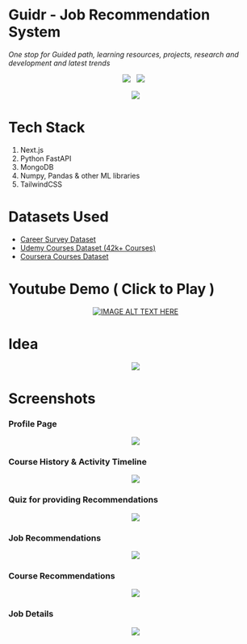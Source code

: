 
<h1> Guidr - Job Recommendation System </h1>



*One stop for Guided path, learning resources, projects, research and development and latest trends*

<p align="center">
  <a href="https://github.com/xobe19/Guidr"><img src="https://img.shields.io/github/forks/xobe19/Guidr?style=for-the-badge&logo=appveyor" /></a>&nbsp;&nbsp;
  <a href="#"><img src="https://img.shields.io/github/stars/xobe19/Guidr?style=for-the-badge&logo=appveyor"/></a>&nbsp;&nbsp;
</p>
              
<p align="center">
  <img src="https://user-images.githubusercontent.com/79440952/200589104-8b68da89-11e7-40c4-80e9-cb7bebfb9fc1.png">
</p>


     

# Tech Stack

1) Next.js
2) Python FastAPI
3) MongoDB
4) Numpy, Pandas & other ML libraries
5) TailwindCSS

# Datasets Used 

* [Career Survey Dataset](https://www.kaggle.com/datasets/breejeshdhar/career-recommendation-dataset)
* [Udemy Courses Dataset (42k+ Courses)](https://www.kaggle.com/datasets/songseungwon/2020-udemy-courses-dataset)
* [Coursera Courses Dataset](https://www.kaggle.com/datasets/khusheekapoor/coursera-courses-dataset-2021)

# Youtube Demo ( Click to Play )
<div align="center">

[![IMAGE ALT TEXT HERE](https://img.youtube.com/vi/uf4TJhUiXL0/0.jpg)](https://www.youtube.com/watch?v=uf4TJhUiXL0)
</div>

# Idea 


<p align="center">
  <img  src="https://user-images.githubusercontent.com/79440952/200580935-39e42481-3f5e-4567-a2eb-0f38657b2735.png">
</p>


# Screenshots 

### Profile Page


<p align="center">
  <img src="https://user-images.githubusercontent.com/79440952/200581289-3f89313d-49fc-427c-bb30-4495e728dc7c.jpeg">
</p>

### Course History & Activity Timeline

<p align="center">
  <img  src="https://user-images.githubusercontent.com/79440952/200581611-a773b660-b675-4ac8-aa92-68b2aa756aff.jpeg">
</p>

### Quiz for providing Recommendations


<p align="center">
  <img  src="https://user-images.githubusercontent.com/79440952/200581924-8c28a527-cbbb-4a6c-aa3d-2a3006d3c30a.jpeg">
</p>

### Job Recommendations


<p align="center">
  <img  src="https://user-images.githubusercontent.com/79440952/200584055-8b614c96-9d98-4f23-b8c6-f2d6bc08af7b.jpeg">
</p>

### Course Recommendations


<p align="center">
  <img  src="https://user-images.githubusercontent.com/79440952/200584174-f4d04338-1d1e-45d0-a88c-011a5190a193.jpeg">
</p>

### Job Details




<p align="center">
  <img  src="https://user-images.githubusercontent.com/79440952/200587601-206ad8c7-71f4-44f8-9b80-24646f505f95.jpeg">
</p>
